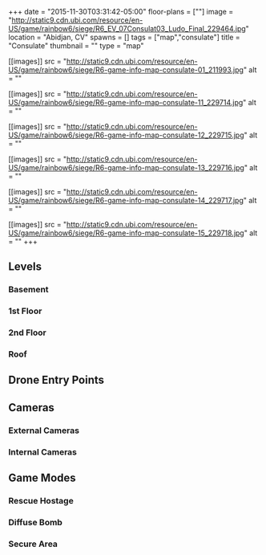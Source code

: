 +++
date = "2015-11-30T03:31:42-05:00"
floor-plans = [""]
image = "http://static9.cdn.ubi.com/resource/en-US/game/rainbow6/siege/R6_EV_07Consulat03_Ludo_Final_229464.jpg"
location = "Abidjan, CV"
spawns = []
tags = ["map","consulate"]
title = "Consulate"
thumbnail = ""
type = "map"

[[images]]
  src = "http://static9.cdn.ubi.com/resource/en-US/game/rainbow6/siege/R6-game-info-map-consulate-01_211993.jpg"
  alt = ""

[[images]]
  src = "http://static9.cdn.ubi.com/resource/en-US/game/rainbow6/siege/R6-game-info-map-consulate-11_229714.jpg"
  alt = ""

[[images]]
  src = "http://static9.cdn.ubi.com/resource/en-US/game/rainbow6/siege/R6-game-info-map-consulate-12_229715.jpg"
  alt = ""

[[images]]
  src = "http://static9.cdn.ubi.com/resource/en-US/game/rainbow6/siege/R6-game-info-map-consulate-13_229716.jpg"
  alt = ""

[[images]]
  src = "http://static9.cdn.ubi.com/resource/en-US/game/rainbow6/siege/R6-game-info-map-consulate-14_229717.jpg"
  alt = ""

[[images]]
  src = "http://static9.cdn.ubi.com/resource/en-US/game/rainbow6/siege/R6-game-info-map-consulate-15_229718.jpg"
  alt = ""
+++

## Levels

### Basement

### 1st Floor

### 2nd Floor

### Roof

## Drone Entry Points

## Cameras

### External Cameras

### Internal Cameras

## Game Modes

### Rescue Hostage

### Diffuse Bomb

### Secure Area
